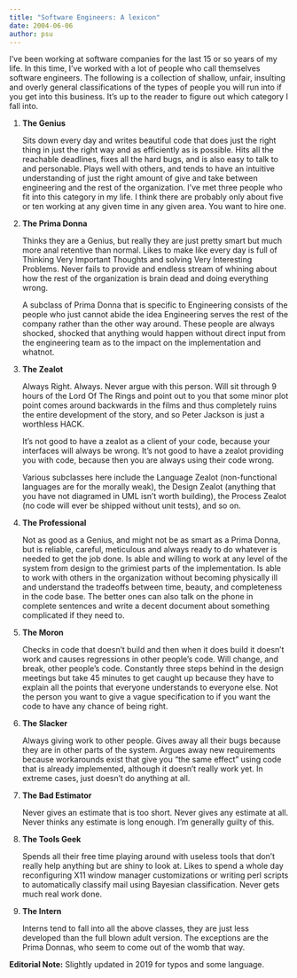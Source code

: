 ```yaml
---
title: "Software Engineers: A lexicon"
date: 2004-06-06
author: psu
---
```


I’ve been working at software companies for the last 15 or so years of my life. In this time, I’ve worked with a lot of people who call themselves software engineers. The following is a collection of shallow, unfair, insulting and overly general classifications of the types of people you will run into if you get into this business. It’s up to the reader to figure out which category I fall into. 

1. **The Genius**

	Sits down every day and writes beautiful code that does just the right thing in just the right way and as efficiently as is possible. Hits all the reachable deadlines, fixes all the hard bugs, and is also easy to talk to and personable. Plays well with others, and tends to have an intuitive understanding of just the right amount of give and take between engineering and the rest of the organization. I’ve met three people who fit into this category in my life. I think there are probably only about five or ten working at any given time in any given area. You want to hire one.

2. **The Prima Donna**

	Thinks they are a Genius, but really they are just pretty smart but much more anal retentive than normal. Likes to make like every day is full of Thinking Very Important Thoughts and solving Very Interesting Problems. Never fails to provide and endless stream of whining about how the rest of the organization is brain dead and doing everything wrong.

	A subclass of Prima Donna that is specific to Engineering consists of the people who just cannot abide the idea Engineering serves the rest of the company rather than the other way around. These people are always shocked, shocked that anything would happen without direct input from the engineering team as to the impact on the implementation and whatnot.

3. **The Zealot**

	Always Right. Always. Never argue with this person. Will sit through 9 hours of the Lord Of The Rings and point out to you that some minor plot point comes around backwards in the films and thus completely ruins the entire development of the story, and so Peter Jackson is just a worthless HACK.

	It’s not good to have a zealot as a client of your code, because your interfaces will always be wrong. It’s not good to have a zealot providing you with code, because then you are always using their code wrong.

	Various subclasses here include the Language Zealot (non-functional languages are for the morally weak), the Design Zealot (anything that you have not diagramed in UML isn’t worth building), the Process Zealot (no code will ever be shipped without unit tests), and so on.

4. **The Professional**

	Not as good as a Genius, and might not be as smart as a Prima Donna, but is reliable, careful, meticulous and always ready to do whatever is needed to get the job done. Is able and willing to work at any level of the system from design to the grimiest parts of the implementation. Is able to work with others in the organization without becoming physically ill and understand the tradeoffs between time, beauty, and completeness in the code base. The better ones can also talk on the phone in complete sentences and write a decent document about something complicated if they need to.

5. **The Moron**

	Checks in code that doesn’t build and then when it does build it doesn’t work and causes regressions in other people’s code. Will change, and break, other people’s code. Constantly three steps behind in the design meetings but take 45 minutes to get caught up because they have to explain all the points that everyone understands to everyone else. Not the person you want to give a vague specification to if you want the code to have any chance of being right.

6. **The Slacker**

	Always giving work to other people. Gives away all their bugs because they are in other parts of the system. Argues away new requirements because workarounds exist that give you “the same effect” using code that is already implemented, although it doesn’t really work yet. In extreme cases, just doesn’t do anything at all.

7. **The Bad Estimator**

	Never gives an estimate that is too short. Never gives any estimate at all. Never thinks any estimate is long enough. I’m generally guilty of this.

8. **The Tools Geek**

	Spends all their free time playing around with useless tools that don’t really help anything but are shiny to look at. Likes to spend a whole day reconfiguring X11 window manager customizations or writing perl scripts to automatically classify mail using Bayesian classification. Never gets much real work done.

9. **The Intern**

	Interns tend to fall into all the above classes, they are just less developed than the full blown adult version. The exceptions are the Prima Donnas, who seem to come out of the womb that way.

**Editorial Note:** Slightly updated in 2019 for typos and some language.
